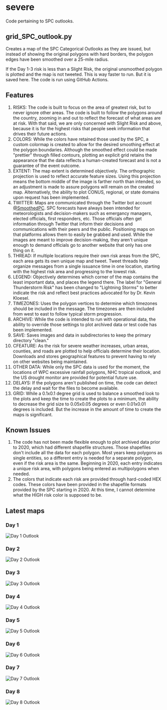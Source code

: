 # severe
Code pertaining to SPC outlooks.

## grid_SPC_outlook.py
Creates a map of the SPC Categorical Outlooks as they are issued, but instead of showing the original polygons with hard borders, the polygon edges have been smoothed over a 25-mile radius.

If the Day 1-3 risk is less than a Slight Risk, the original unsmoothed polygon is plotted and the map is not tweeted. This is way faster to run. But it is saved here. The code is run using GitHub Actions.

## Features
1. RISKS: The code is built to focus on the area of greatest risk, but to never ignore other areas. The code is built to follow the polygons around the country, zooming in and out to reflect the forecast of what areas are at risk. With that said, we are only concerned with Slight Risk and above, because it is for the highest risks that people seek information that drives their future actions.
2. COLORS: While the colors have retained those used by the SPC, a custom colormap is created to allow for the desired smoothing effect at the polygon boundaries. Although the smoothed effect could be made "prettier" through filled contours, plotting an explicit grid retains the appearance that the data reflects a human-created forecast and is not a guarantee of the event outcome.
3. EXTENT: The map extent is determined objectively. The orthographic projection is used to reflect accurate feature sizes. Using this projection means the bottom middle of the image is farther north than intended, so an adjustment is made to assure polygons will remain on the created map. Alternatively, the ability to plot CONUS, regional, or state domains upon request has been implemented.
4. TWITTER: Maps are communicated through the Twitter bot account [@SmoothedPC](https://twitter.com/smoothedpc). SPC forecasts have always been intended for meteorologists and decision-makers such as emergancy managers, elected officials, first responders, etc. Those officials often get information through Twitter that inform their decisions and communications with their peers and the public. Positioning maps on that platforms allows them to easily be grabbed and used. While the images are meant to improve decision-making, they aren't unique enough to demand officials go to another website that only has one thing on it. 
5. THREAD: If multiple locations require their own risk areas from the SPC, each area gets its own unique map and tweet. Tweet threads help organize messages from a single issuance time in one location, starting with the highest risk area and progressing to the lowest risk.
6. LEGEND: Objectively determines which corner of the map contains the least important data, and places the legend there. The label for "General Thunderstorm Risk" has been changed to "Lightning Storms" to better indicate the risk and reflect best practices advocated for by Dr. Kevin Kloesel.
7. TIMEZONES: Uses the polygon vertices to determine which timezones should be included in the message. The timezones are then included from west to east to follow typical storm progression.
8. ARCHIVE: While the code is intended to run with operational data, the ability to override those settings to plot archived data or test code has been implemented. 
9. SAVE: Saves images and data in subdirectories to keep the primary directory "clean."
10. CFEATURE: As the risk for severe weather increases, urban areas, counties, and roads are plotted to help officials determine their location. Downloads and stores geographical features to prevent having to rely on other websites being maintained.
11. OTHER DATA: While only the SPC data is used for the moment, the locations of WPC excessive rainfall polygons, NHC tropical outlook, and the US drought monitor are provided for potential future use.
12. DELAYS: If the polygons aren't published on time, the code can detect the delay and wait for the files to become available.
13. GRID: While a 0.1x0.1 degree grid is used to balance a smoothed look to the plots and keep the time to create the plots to a minimum, the ability to decrease the grid size to 0.05x0.05 degrees or even 0.01x0.01 degrees is included. But the increase in the amount of time to create the maps is significant.

## Known Issues
1. The code has not been made flexible enough to plot archived data prior to 2020, which had different shapefile structures. Those shapefiles don't include all the data for each polygon. Most years keep polygons as single entities, so a different entry is needed for a separate polygon, even if the risk area is the same. Beginning in 2020, each entry indicates a unique risk area, with polygons being entered as multipolygons when needed.
2. The colors that indicate each risk are provided through hard-coded HEX codes. These colors have been provided in the shapefile formats provided by the SPC starting in 2020. At this time, I cannot determine what the HIGH risk color is supposed to be.

## Latest maps

### Day 1

![Day 1 Outlook](./spc/latest_day1_categorical.png)

### Day 2

![Day 2 Outlook](./spc/latest_day2_categorical.png)

### Day 3

![Day 3 Outlook](./spc/latest_day3_categorical.png)

### Day 4

![Day 4 Outlook](./spc/latest_day4_categorical.png)

### Day 5

![Day 5 Outlook](./spc/latest_day5_categorical.png)

### Day 6

![Day 6 Outlook](./spc/latest_day6_categorical.png)

### Day 7

![Day 7 Outlook](./spc/latest_day7_categorical.png)

### Day 8

![Day 8 Outlook](./spc/latest_day8_categorical.png)
